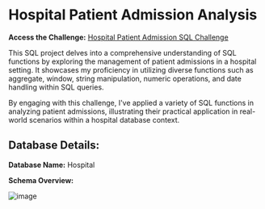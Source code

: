 # Hospital Patient Admission Analysis

**Access the Challenge:** [Hospital Patient Admission SQL Challenge](https://www.sql-practice.com/)

This SQL project delves into a comprehensive understanding of SQL functions by exploring the management of patient admissions in a hospital setting. It showcases my proficiency in utilizing diverse functions such as aggregate, window, string manipulation, numeric operations, and date handling within SQL queries.

By engaging with this challenge, I've applied a variety of SQL functions in analyzing patient admissions, illustrating their practical application in real-world scenarios within a hospital database context.



## Database Details:
**Database Name:** Hospital

**Schema Overview:**


![image](https://github.com/julietansy/Patient-Admission/assets/151416878/09d12b10-5056-4563-8db8-7fcb30c7bf59)
